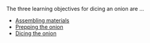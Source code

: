 
<!DOCTYPE html>
<html>
  <head>
    <meta charset="utf-8" />
    <title>Learning to Dice an Onion</title>
  </head>
  <body>
    <p>The three learning objectives for dicing an onion are ...</p>
    <ul>
      <li> <a href=/materials>Assembling materials</a> </li>
      <li> <a href=/preppingonion>Prepping the onion</a> </li>
      <li> <a href=/dicingonion>Dicing the onion</a> </li>
    </ul>
  </body>
</html>
